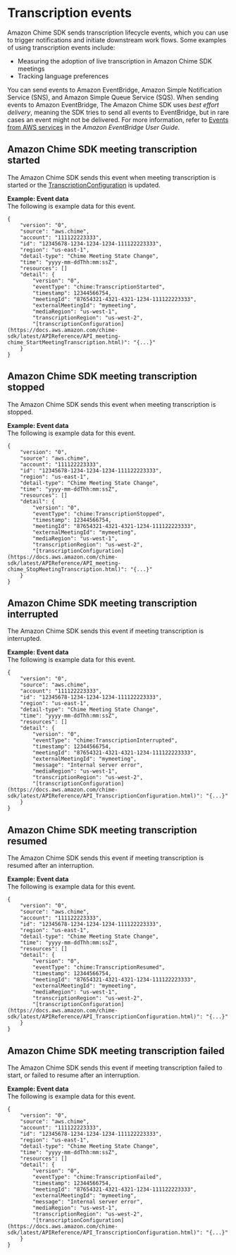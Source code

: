 # Transcription events<a name="transcription-events"></a>

Amazon Chime SDK sends transcription lifecycle events, which you can use to trigger notifications and initiate downstream work flows\. Some examples of using transcription events include:
+ Measuring the adoption of live transcription in Amazon Chime SDK meetings
+ Tracking language preferences

You can send events to Amazon EventBridge, Amazon Simple Notification Service \(SNS\), and Amazon Simple Queue Service \(SQS\)\. When sending events to Amazon EventBridge, The Amazon Chime SDK uses *best effort delivery*, meaning the SDK tries to send all events to EventBridge, but in rare cases an event might not be delivered\. For more information, refer to [Events from AWS services](https://docs.aws.amazon.com/eventbridge/latest/userguide/eb-service-event.html) in the *Amazon EventBridge User Guide*\.

## Amazon Chime SDK meeting transcription started<a name="transcript-start"></a>

The Amazon Chime SDK sends this event when meeting transcription is started or the [TranscriptionConfiguration](https://docs.aws.amazon.com/chime-sdk/latest/APIReference/API_TranscriptionConfiguration.html) is updated\. 

**Example: Event data**  
The following is example data for this event\.

```
{
    "version": "0", 
    "source": "aws.chime", 
    "account": "111122223333", 
    "id": "12345678-1234-1234-1234-111122223333", 
    "region": "us-east-1", 
    "detail-type": "Chime Meeting State Change", 
    "time": "yyyy-mm-ddThh:mm:ssZ", 
    "resources": []
    "detail": {
        "version": "0", 
        "eventType": "chime:TranscriptionStarted",
        "timestamp": 12344566754,
        "meetingId": "87654321-4321-4321-1234-111122223333",
        "externalMeetingId": "mymeeting",
        "mediaRegion": "us-west-1",
        "transcriptionRegion": "us-west-2",
        "[transcriptionConfiguration](https://docs.aws.amazon.com/chime-sdk/latest/APIReference/API_meeting-chime_StartMeetingTranscription.html)": "{...}"
    }
}
```

## Amazon Chime SDK meeting transcription stopped<a name="transcript-stop"></a>

The Amazon Chime SDK sends this event when meeting transcription is stopped\.

**Example: Event data**  
The following is example data for this event\.

```
{
    "version": "0", 
    "source": "aws.chime", 
    "account": "111122223333", 
    "id": "12345678-1234-1234-1234-111122223333", 
    "region": "us-east-1", 
    "detail-type": "Chime Meeting State Change", 
    "time": "yyyy-mm-ddThh:mm:ssZ", 
    "resources": []
    "detail": {
        "version": "0", 
        "eventType": "chime:TranscriptionStopped",
        "timestamp": 12344566754,
        "meetingId": "87654321-4321-4321-1234-111122223333",
        "externalMeetingId": "mymeeting",
        "mediaRegion": "us-west-1",
        "transcriptionRegion": "us-west-2",
        "[transcriptionConfiguration](https://docs.aws.amazon.com/chime-sdk/latest/APIReference/API_meeting-chime_StopMeetingTranscription.html)": "{...}"
    }
}
```

## Amazon Chime SDK meeting transcription interrupted<a name="transcript-interrupted"></a>

The Amazon Chime SDK sends this event if meeting transcription is interrupted\.

**Example: Event data**  
The following is example data for this event\.

```
{
    "version": "0", 
    "source": "aws.chime", 
    "account": "111122223333", 
    "id": "12345678-1234-1234-1234-111122223333", 
    "region": "us-east-1", 
    "detail-type": "Chime Meeting State Change", 
    "time": "yyyy-mm-ddThh:mm:ssZ", 
    "resources": []
    "detail": {
        "version": "0", 
        "eventType": "chime:TranscriptionInterrupted",
        "timestamp": 12344566754,
        "meetingId": "87654321-4321-4321-1234-111122223333",
        "externalMeetingId": "mymeeting",
        "message": "Internal server error",
        "mediaRegion": "us-west-1",
        "transcriptionRegion": "us-west-2",
        "[transcriptionConfiguration](https://docs.aws.amazon.com/chime-sdk/latest/APIReference/API_TranscriptionConfiguration.html)": "{...}"
    }
}
```

## Amazon Chime SDK meeting transcription resumed<a name="transcript-resumed"></a>

The Amazon Chime SDK sends this event if meeting transcription is resumed after an interruption\.

**Example: Event data**  
The following is example data for this event\.

```
{
    "version": "0", 
    "source": "aws.chime", 
    "account": "111122223333", 
    "id": "12345678-1234-1234-1234-111122223333", 
    "region": "us-east-1", 
    "detail-type": "Chime Meeting State Change", 
    "time": "yyyy-mm-ddThh:mm:ssZ", 
    "resources": []
    "detail": {
        "version": "0", 
        "eventType": "chime:TranscriptionResumed",
        "timestamp": 12344566754,
        "meetingId": "87654321-4321-4321-1234-111122223333",
        "externalMeetingId": "mymeeting",
        "mediaRegion": "us-west-1",
        "transcriptionRegion": "us-west-2",
        "[transcriptionConfiguration](https://docs.aws.amazon.com/chime-sdk/latest/APIReference/API_TranscriptionConfiguration.html)": "{...}"
    }
}
```

## Amazon Chime SDK meeting transcription failed<a name="transcript-failed"></a>

The Amazon Chime SDK sends this event if meeting transcription failed to start, or failed to resume after an interruption\.

**Example: Event data**  
The following is example data for this event\.

```
{
    "version": "0", 
    "source": "aws.chime", 
    "account": "111122223333", 
    "id": "12345678-1234-1234-1234-111122223333", 
    "region": "us-east-1", 
    "detail-type": "Chime Meeting State Change", 
    "time": "yyyy-mm-ddThh:mm:ssZ", 
    "resources": []
    "detail": {
        "version": "0", 
        "eventType": "chime:TranscriptionFailed",
        "timestamp": 12344566754,
        "meetingId": "87654321-4321-4321-1234-111122223333",
        "externalMeetingId": "mymeeting",
        "message": "Internal server error",
        "mediaRegion": "us-west-1",
        "transcriptionRegion": "us-west-2",
        "[transcriptionConfiguration](https://docs.aws.amazon.com/chime-sdk/latest/APIReference/API_TranscriptionConfiguration.html)": "{...}"
    }
}
```
